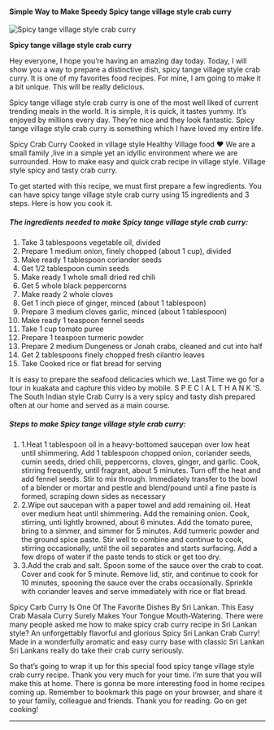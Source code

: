             

#### Simple Way to Make Speedy Spicy tange village style crab curry

![Spicy tange village style crab curry](https://img-global.cpcdn.com/recipes/2ec348fcadd4e67d/751x532cq70/spicy-tange-village-style-crab-curry-recipe-main-photo.jpg)

**Spicy tange village style crab curry**

Hey everyone, I hope you’re having an amazing day today. Today, I will show you a way to prepare a distinctive dish, spicy tange village style crab curry. It is one of my favorites food recipes. For mine, I am going to make it a bit unique. This will be really delicious.

Spicy tange village style crab curry is one of the most well liked of current trending meals in the world. It is simple, it is quick, it tastes yummy. It’s enjoyed by millions every day. They’re nice and they look fantastic. Spicy tange village style crab curry is something which I have loved my entire life.

Spicy Crab Curry Cooked in village style Healthy Village food ♥ We are a small family ,live in a simple yet an idyllic environment where we are surrounded. How to make easy and quick crab recipe in village style. Village style spicy and tasty crab curry.

To get started with this recipe, we must first prepare a few ingredients. You can have spicy tange village style crab curry using 15 ingredients and 3 steps. Here is how you cook it.

##### The ingredients needed to make Spicy tange village style crab curry:

1.  Take 3 tablespoons vegetable oil, divided
2.  Prepare 1 medium onion, finely chopped (about 1 cup), divided
3.  Make ready 1 tablespoon coriander seeds
4.  Get 1/2 tablespoon cumin seeds
5.  Make ready 1 whole small dried red chili
6.  Get 5 whole black peppercorns
7.  Make ready 2 whole cloves
8.  Get 1 inch piece of ginger, minced (about 1 tablespoon)
9.  Prepare 3 medium cloves garlic, minced (about 1 tablespoon)
10.  Make ready 1 teaspoon fennel seeds
11.  Take 1 cup tomato puree
12.  Prepare 1 teaspoon turmeric powder
13.  Prepare 2 medium Dungeness or Jonah crabs, cleaned and cut into half
14.  Get 2 tablespoons finely chopped fresh cilantro leaves
15.  Take Cooked rice or flat bread for serving

It is easy to prepare the seafood delicacies which we. Last Time we go for a tour in kuakata and capture this video by mobile. S P E C I A L T H A N K 'S. The South Indian style Crab Curry is a very spicy and tasty dish prepared often at our home and served as a main course.

##### Steps to make Spicy tange village style crab curry:

1.  1.Heat 1 tablespoon oil in a heavy-bottomed saucepan over low heat until shimmering. Add 1 tablespoon chopped onion, coriander seeds, cumin seeds, dried chili, peppercorns, cloves, ginger, and garlic. Cook, stirring frequently, until fragrant, about 5 minutes. Turn off the heat and add fennel seeds. Stir to mix through. Immediately transfer to the bowl of a blender or mortar and pestle and blend/pound until a fine paste is formed, scraping down sides as necessary
2.  2.Wipe out saucepan with a paper towel and add remaining oil. Heat over medium heat until shimmering. Add the remaining onion. Cook, stirring, unti lightly browned, about 6 minutes. Add the tomato puree, bring to a simmer, and simmer for 5 minutes. Add turmeric powder and the ground spice paste. Stir well to combine and continue to cook, stirring occasionally, until the oil separates and starts surfacing. Add a few drops of water if the paste tends to stick or get too dry.
3.  3.Add the crab and salt. Spoon some of the sauce over the crab to coat. Cover and cook for 5 minute. Remove lid, stir, and continue to cook for 10 minutes, spooning the sauce over the crabs occasionally. Sprinkle with coriander leaves and serve immediately with rice or flat bread.

Spicy Carb Curry Is One Of The Favorite Dishes By Sri Lankan. This Easy Crab Masala Curry Surely Makes Your Tongue Mouth-Watering. There were many people asked me how to make spicy crab curry recipe in Sri Lankan style? An unforgettably flavorful and glorious Spicy Sri Lankan Crab Curry! Made in a wonderfully aromatic and easy curry base with classic Sri Lankan Sri Lankans really do take their crab curry seriously.

So that’s going to wrap it up for this special food spicy tange village style crab curry recipe. Thank you very much for your time. I’m sure that you will make this at home. There is gonna be more interesting food in home recipes coming up. Remember to bookmark this page on your browser, and share it to your family, colleague and friends. Thank you for reading. Go on get cooking!

* * *